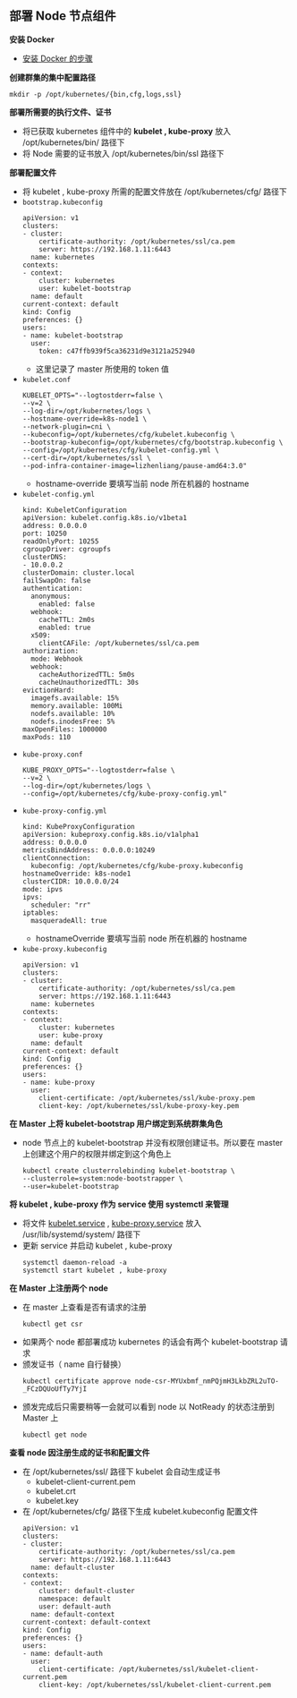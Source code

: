 ## 部署 Node 节点组件
__安装 Docker__
- [安装 Docker 的步骤](https://github.com/lcePolarBear/Docker_Basic_Config_Note/blob/master/Docker%20%E7%94%A8%E6%B3%95/%E9%83%A8%E7%BD%B2%E5%9C%A8%20CentOS%E4%B8%8A.md)

__创建群集的集中配置路径__
```
mkdir -p /opt/kubernetes/{bin,cfg,logs,ssl}
```

__部署所需要的执行文件、证书__
- 将已获取 kubernetes 组件中的 __kubelet , kube-proxy__ 放入 /opt/kubernetes/bin/ 路径下
- 将 Node 需要的证书放入 /opt/kubernetes/bin/ssl 路径下

__部署配置文件__
- 将 kubelet , kube-proxy 所需的配置文件放在 /opt/kubernetes/cfg/ 路径下
- `bootstrap.kubeconfig`
    ```
    apiVersion: v1
    clusters:
    - cluster:
        certificate-authority: /opt/kubernetes/ssl/ca.pem
        server: https://192.168.1.11:6443
      name: kubernetes
    contexts:
    - context:
        cluster: kubernetes
        user: kubelet-bootstrap
      name: default
    current-context: default
    kind: Config
    preferences: {}
    users:
    - name: kubelet-bootstrap
      user:
        token: c47ffb939f5ca36231d9e3121a252940
    ```
    - 这里记录了 master 所使用的 token 值
- `kubelet.conf`
    ```
    KUBELET_OPTS="--logtostderr=false \
    --v=2 \
    --log-dir=/opt/kubernetes/logs \
    --hostname-override=k8s-node1 \
    --network-plugin=cni \
    --kubeconfig=/opt/kubernetes/cfg/kubelet.kubeconfig \
    --bootstrap-kubeconfig=/opt/kubernetes/cfg/bootstrap.kubeconfig \
    --config=/opt/kubernetes/cfg/kubelet-config.yml \
    --cert-dir=/opt/kubernetes/ssl \
    --pod-infra-container-image=lizhenliang/pause-amd64:3.0"
    ```
    - hostname-override 要填写当前 node 所在机器的 hostname
- `kubelet-config.yml`
    ```
    kind: KubeletConfiguration
    apiVersion: kubelet.config.k8s.io/v1beta1
    address: 0.0.0.0
    port: 10250
    readOnlyPort: 10255
    cgroupDriver: cgroupfs
    clusterDNS:
    - 10.0.0.2
    clusterDomain: cluster.local
    failSwapOn: false
    authentication:
      anonymous:
        enabled: false
      webhook:
        cacheTTL: 2m0s
        enabled: true
      x509:
        clientCAFile: /opt/kubernetes/ssl/ca.pem
    authorization:
      mode: Webhook
      webhook:
        cacheAuthorizedTTL: 5m0s
        cacheUnauthorizedTTL: 30s
    evictionHard:
      imagefs.available: 15%
      memory.available: 100Mi
      nodefs.available: 10%
      nodefs.inodesFree: 5%
    maxOpenFiles: 1000000
    maxPods: 110
    ```
- `kube-proxy.conf`
    ```
    KUBE_PROXY_OPTS="--logtostderr=false \
    --v=2 \
    --log-dir=/opt/kubernetes/logs \
    --config=/opt/kubernetes/cfg/kube-proxy-config.yml"
    ```
- `kube-proxy-config.yml`
    ```
    kind: KubeProxyConfiguration
    apiVersion: kubeproxy.config.k8s.io/v1alpha1
    address: 0.0.0.0
    metricsBindAddress: 0.0.0.0:10249
    clientConnection:
      kubeconfig: /opt/kubernetes/cfg/kube-proxy.kubeconfig
    hostnameOverride: k8s-node1
    clusterCIDR: 10.0.0.0/24
    mode: ipvs
    ipvs:
      scheduler: "rr"
    iptables:
      masqueradeAll: true
    ```
    - hostnameOverride 要填写当前 node 所在机器的 hostname
- `kube-proxy.kubeconfig`
    ```
    apiVersion: v1
    clusters:
    - cluster:
        certificate-authority: /opt/kubernetes/ssl/ca.pem
        server: https://192.168.1.11:6443
      name: kubernetes
    contexts:
    - context:
        cluster: kubernetes
        user: kube-proxy
      name: default
    current-context: default
    kind: Config
    preferences: {}
    users:
    - name: kube-proxy
      user:
        client-certificate: /opt/kubernetes/ssl/kube-proxy.pem
        client-key: /opt/kubernetes/ssl/kube-proxy-key.pem
    ```

__在 Master 上将 kubelet-bootstrap 用户绑定到系统群集角色__
- node 节点上的 kubelet-bootstrap 并没有权限创建证书。所以要在 master 上创建这个用户的权限并绑定到这个角色上 
    ```
    kubectl create clusterrolebinding kubelet-bootstrap \
    --clusterrole=system:node-bootstrapper \
    --user=kubelet-bootstrap
    ```

__将 kubelet , kube-proxy 作为 service 使用 systemctl 来管理__
- 将文件 [kubelet.service](https://github.com/lcePolarBear/Kubernetes_Basic_Config_Note/blob/master/%E6%89%80%E9%9C%80%E8%A6%81%E7%9A%84%E6%96%87%E4%BB%B6/kubelet.service) , [kube-proxy.service](https://github.com/lcePolarBear/Kubernetes_Basic_Config_Note/blob/master/%E6%89%80%E9%9C%80%E8%A6%81%E7%9A%84%E6%96%87%E4%BB%B6/kube-proxy.service) 放入 /usr/lib/systemd/system/ 路径下
- 更新 service 并启动 kubelet , kube-proxy
    ```
    systemctl daemon-reload -a
    systemctl start kubelet , kube-proxy
    ```

__在 Master 上注册两个 node__
- 在 master 上查看是否有请求的注册
    ```
    kubectl get csr
    ```
- 如果两个 node 都部署成功 kubernetes 的话会有两个 kubelet-bootstrap 请求
- 颁发证书（ name 自行替换）
    ```
    kubectl certificate approve node-csr-MYUxbmf_nmPQjmH3LkbZRL2uTO-_FCzDQUoUfTy7YjI
    ```
- 颁发完成后只需要稍等一会就可以看到 node 以 NotReady 的状态注册到 Master 上
    ```
    kubectl get node
    ```

__查看 node 因注册生成的证书和配置文件__
- 在 /opt/kubernetes/ssl/ 路径下 kubelet 会自动生成证书
    - kubelet-client-current.pem
    - kubelet.crt
    - kubelet.key
- 在 /opt/kubernetes/cfg/ 路径下生成 kubelet.kubeconfig 配置文件
    ```
    apiVersion: v1
    clusters:
    - cluster:
        certificate-authority: /opt/kubernetes/ssl/ca.pem
        server: https://192.168.1.11:6443
      name: default-cluster
    contexts:
    - context:
        cluster: default-cluster
        namespace: default
        user: default-auth
      name: default-context
    current-context: default-context
    kind: Config
    preferences: {}
    users:
    - name: default-auth
      user:
        client-certificate: /opt/kubernetes/ssl/kubelet-client-current.pem
        client-key: /opt/kubernetes/ssl/kubelet-client-current.pem
    ```